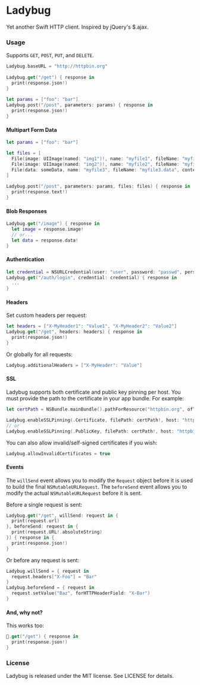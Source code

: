 # Ladybug
Yet another Swift HTTP client. Inspired by jQuery's $.ajax.

### Usage

Supports `GET`, `POST`, `PUT`, and `DELETE`.

```swift
Ladybug.baseURL = "http://httpbin.org"
  
Ladybug.get("/get") { response in
  print(response.json!)
}
  
let params = ["foo": "bar"]
Ladybug.post("/post", parameters: params) { response in
  print(response.json!)
}
```

#### Multipart Form Data

```swift
let params = ["foo": "bar"]

let files = [
  File(image: UIImage(named: "img1")!, name: "myfile1", fileName: "myfile1.png"),
  File(image: UIImage(named: "img2")!, name: "myfile2", fileName: "myfile2.png"),
  File(data: someData, name: "myfile3", fileName: "myfile3.data", contentType: "application/octet-stream")
]
        
Ladybug.post("/post", parameters: params, files: files) { response in
  print(response.text!)
}
```

#### Blob Responses

```swift
Ladybug.get("/image") { response in
  let image = response.image!
  // or...
  let data = response.data!
}
```

#### Authentication

```swift
let credential = NSURLCredential(user: "user", password: "passwd", persistence: .Permanent)
Ladybug.get("/auth/login", credential: credential) { response in
  ...
}
```

#### Headers

Set custom headers per request:

```swift
let headers = ["X-MyHeader1": "Value1", "X-MyHeader2": "Value2"]
Ladybug.get("/get", headers: headers) { response in
  print(response.json!)
}
```

Or globally for all requests:

```swift
Ladybug.additionalHeaders = ["X-MyHeader": "Value"]
````

#### SSL

Ladybug supports both certificate and public key pinning per host. You must provide the path to the certificate in your app bundle. For example:

```swift
let certPath = NSBundle.mainBundle().pathForResource("httpbin.org", ofType: "cer")

Ladybug.enableSSLPinning(.Certificate, filePath: certPath!, host: "httpbin.org")
// or
Ladybug.enableSSLPinning(.PublicKey, filePath: certPath!, host: "httpbin.org")
```

You can also allow invalid/self-signed certificates if you wish:

```swift
Ladybug.allowInvalidCertificates = true
```

#### Events

The `willSend` event allows you to modify the `Request` object before it is used to build the final `NSMutableURLRequest`. The `beforeSend` event allows you to modify the actual `NSMutableURLRequest` before it is sent.

Before a single request is sent:

```swift
Ladybug.get("/get", willSend: request in {
  print(request.url)
}, beforeSend: request in {
  print(request.URL!.absoluteString)
}) { response in {
  print(response.json!)
}
```

Or before any request is sent:

```swift
Ladybug.willSend = { request in
  request.headers["X-Foo"] = "Bar"
}
Ladybug.beforeSend = { request in
  request.setValue("Baz", forHTTPHeaderField: "X-Bar")
}
```

#### And, why not?

This works too:

```swift
🐞.get("/get") { response in
  print(response.json!)
}
```

### License
Ladybug is released under the MIT license. See LICENSE for details.
